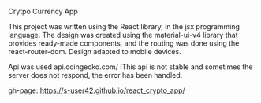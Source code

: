 Crytpo Currency App

This project was written using the React library, in the jsx programming language.
The design was created using the material-ui-v4 library that provides ready-made components, and the routing was done using the react-router-dom.
Design adapted to mobile devices.

Api was used api.coingecko.com/ 
!This api is not stable and sometimes the server does not respond, the error has been handled.

gh-page: https://s-user42.github.io/react_crypto_app/
